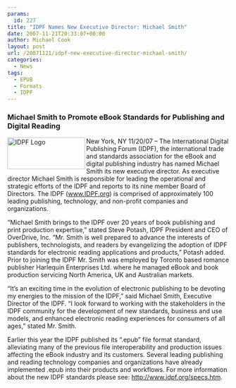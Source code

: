 ```yaml
---
params:
  id: 227
title: "IDPF Names New Executive Director: Michael Smith"
date: 2007-11-21T20:33:07+00:00
author: Michael Cook
layout: post
url: /20071121/idpf-new-executive-director-michael-smith/
categories:
  - News
tags:
  - EPUB
  - Formats
  - IDPF
---
```

### Michael Smith to Promote eBook Standards for Publishing and Digital Reading

<img src="/images/idpf_logo.gif" title="IDPF Logo" alt="IDPF Logo" align="left" height="72" width="176" /> New York, NY 11/20/07 – The International Digital Publishing Forum (IDPF), the international trade and standards association for the eBook and digital publishing industry has named Michael Smith its new executive director. As executive director Michael Smith is responsible for leading the operational and strategic efforts of the IDPF and reports to its nine member Board of Directors. The IDPF (www.IDPF.org) is comprised of approximately 100 leading publishing, technology, and non-profit companies and organizations.

“Michael Smith brings to the IDPF over 20 years of book publishing and print production expertise,” stated Steve Potash, IDPF President and CEO of OverDrive, Inc. “Mr. Smith is well prepared to advance the interests of publishers, technologists, and readers by evangelizing the adoption of IDPF standards for electronic reading applications and products,” Potash added. Prior to joining the IDPF Mr. Smith was employed by Toronto based romance publisher Harlequin Enterprises Ltd. where he managed eBook and book production servicing North America, UK and Australian markets.

“It’s an exciting time in the evolution of electronic publishing to be devoting my energies to the mission of the IDPF,” said Michael Smith, Executive Director of the IDPF. “I look forward to working with the stakeholders in the IDPF community for the development of new standards, business and use models, and enhanced electronic reading experiences for consumers of all ages,” stated Mr. Smith.

Earlier this year the IDPF published its “.epub” file format standard, alleviating many of the previous file interoperability and production issues affecting the eBook industry and its customers. Several leading publishing and reading technology companies and organizations have already implemented .epub into their products and workflows. For more information about the new IDPF standards please see: <a href="http://www.idpf.org/specs.htm" title="IDPF SPecification" target="_blank">http://www.idpf.org/specs.htm</a>.
